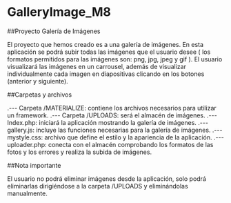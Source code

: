 # GalleryImage_M8

##Proyecto Galería de Imágenes

El proyecto que hemos creado es a una galería de imágenes. 
En esta aplicación se podrá subir todas las imágenes que el usuario desee ( los formatos permitidos para las imágenes son: png, jpg, jpeg y gif ).
El usuario visualizará las imágenes en un carrousel, además de visualizar individualmente cada imagen en diapositivas clicando en los botones (anterior y siguiente). 

##Carpetas y archivos

.--- Carpeta /MATERIALIZE: contiene los archivos necesarios para utilizar un framework.
.--- Carpeta /UPLOADS: será el almacén de imágenes.
.--- Index.php: iniciará la aplicación mostrando la galería de imágenes.
.--- gallery.js: incluye las funciones necesarias para la galería de imágenes.
.--- mystyle.css: archivo que define el estilo y la apariencia de la aplicación.
.--- uploader.php: conecta con el almacén comprobando los formatos de las fotos y los errores y realiza la subida de imágenes.

##Nota importante

El usuario no podrá eliminar imágenes desde la aplicación, solo podrá eliminarlas dirigiéndose a la carpeta /UPLOADS y eliminándolas manualmente.